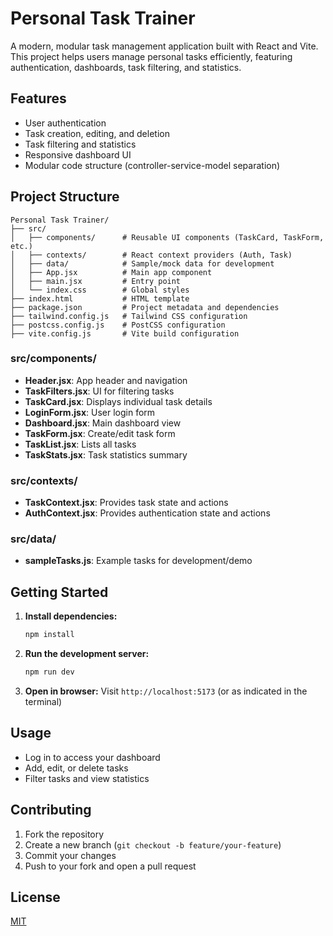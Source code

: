 # Personal Task Trainer

A modern, modular task management application built with React and Vite. This project helps users manage personal tasks efficiently, featuring authentication, dashboards, task filtering, and statistics.

## Features
- User authentication
- Task creation, editing, and deletion
- Task filtering and statistics
- Responsive dashboard UI
- Modular code structure (controller-service-model separation)

## Project Structure

```
Personal Task Trainer/
├── src/
│   ├── components/      # Reusable UI components (TaskCard, TaskForm, etc.)
│   ├── contexts/        # React context providers (Auth, Task)
│   ├── data/            # Sample/mock data for development
│   ├── App.jsx          # Main app component
│   ├── main.jsx         # Entry point
│   └── index.css        # Global styles
├── index.html           # HTML template
├── package.json         # Project metadata and dependencies
├── tailwind.config.js   # Tailwind CSS configuration
├── postcss.config.js    # PostCSS configuration
├── vite.config.js       # Vite build configuration
```

### src/components/
- **Header.jsx**: App header and navigation
- **TaskFilters.jsx**: UI for filtering tasks
- **TaskCard.jsx**: Displays individual task details
- **LoginForm.jsx**: User login form
- **Dashboard.jsx**: Main dashboard view
- **TaskForm.jsx**: Create/edit task form
- **TaskList.jsx**: Lists all tasks
- **TaskStats.jsx**: Task statistics summary

### src/contexts/
- **TaskContext.jsx**: Provides task state and actions
- **AuthContext.jsx**: Provides authentication state and actions

### src/data/
- **sampleTasks.js**: Example tasks for development/demo

## Getting Started

1. **Install dependencies:**
   ```bash
   npm install
   ```
2. **Run the development server:**
   ```bash
   npm run dev
   ```
3. **Open in browser:**
   Visit `http://localhost:5173` (or as indicated in the terminal)

## Usage
- Log in to access your dashboard
- Add, edit, or delete tasks
- Filter tasks and view statistics

## Contributing
1. Fork the repository
2. Create a new branch (`git checkout -b feature/your-feature`)
3. Commit your changes
4. Push to your fork and open a pull request

## License
[MIT](LICENSE) 